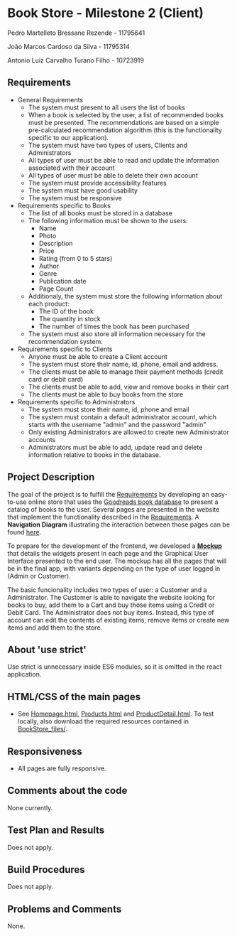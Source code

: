 # Book Store - Milestone 2 (Client)

Pedro Martelleto Bressane Rezende - 11795641

João Marcos Cardoso da Silva - 11795314

Antonio Luiz Carvalho Turano Filho - 10723919

## Requirements
 - General Requirements
    - The system must present to all users the list of books
    - When a book is selected by the user, a list of recommended books must be presented. The recommendations are based on a simple pre-calculated recommendation algorithm (this is the functionality specific to our application).
    - The system must have two types of users, Clients and Administrators 
    - All types of user must be able to read and update the information associated with their account
    - All types of user must be able to delete their own account
    - The system must provide accessibility features
    - The system must have good usability
    - The system must be responsive
  - Requirements specific to Books
    - The list of all books must be stored in a database
    - The following information must be shown to the users:
      - Name
      - Photo
      - Description
      - Price
      - Rating (from 0 to 5 stars)
      - Author
      - Genre
      - Publication date
      - Page Count
    - Additionaly, the system must store the following information about each product:
      - The ID of the book
      - The quantity in stock
      - The number of times the book has been purchased
    - The system must also store all information necessary for the recommendation system.
  - Requirements specific to Clients
    - Anyone must be able to create a Client account
    - The system must store their name, id, phone, email and address.
    - The clients must be able to manage their payment methods (credit card or debit card)
    - The clients must be able to add, view and remove books in their cart
    - The clients must be able to buy books from the store
 - Requirements specific to Administrators
    - The system must store their name, id, phone and email
    - The system must contain a default administrator account, which starts with the username "admin" and the password "admin"
    - Only existing Administrators are allowed to create new Administrator accounts
    - Administrators must be able to add, update read and delete information relative to books in the database.


## Project Description

The goal of the project is to fulfill the [Requirements](#requirements) by developing an easy-to-use online store that uses the [Goodreads book database](https://www.kaggle.com/datasets/austinreese/goodreads-books) to present a catalog of books to the user. Several pages are presented in the website that implement the functionality described in the [Requirements](#requirements). A **Navigation Diagram** illustrating the interaction between those pages can be found [here](https://www.figma.com/file/xTA8quNUIcFnJdaKB3LAgx/Navigation-Diagram?node-id=0%3A1).

To prepare for the development of the frontend, we developed a **[Mockup](https://www.figma.com/file/ZpRNOgvVlgQQf5CxK1sVEg/Book-Store---Mockup?node-id=0%3A1)** that details the widgets present in each page and the Graphical User Interface presented to the end user. The mockup has all the pages that will be in the final app, with variants depending on the type of user logged in (Admin or Customer).

The basic funcionality includes two types of user: a Customer and a Administrator. The Customer is able to navigate the website looking for books to buy, add them to a Cart and buy those items using a Credit or Debit Card. The Administrator does not buy items. Instead, this type of account can edit the contents of existing items, remove items or create new items and add them to the store.

## About 'use strict'

Use strict is unnecessary inside ES6 modules, so it is omitted in the react application.

## HTML/CSS of the main pages

* See [Homepage.html](Homepage.html), [Products.html](Products.html) and [ProductDetail.html](ProductDetail.html). To test locally, also download the required resources contained in [BookStore_files/](BookStore_files).

## Responsiveness

* All pages are fully responsive.

## Comments about the code

None currently.

## Test Plan and Results

Does not apply.

## Build Procedures

Does not apply.

## Problems and Comments

None.
